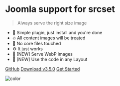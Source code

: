 # Joomla support for srcset

> Always serve the right size image

- 🚀  Simple plugin, just install and you're done
- 🔥  All content images will be treated
- 💎  No core files touched
- ⚙️   It just works
- 🎉 [NEW] Serve WebP images
- 🎉 [NEW] Use the code in any Layout

[GitHub](https://github.com/ttc-freebies/plugin-responsive-images/)
[Download v3.5.0](dist/plg_responsive_3.5.0.zip ':ignore')
[Get Started](/installation)

<!-- background color -->

![color](#333)
